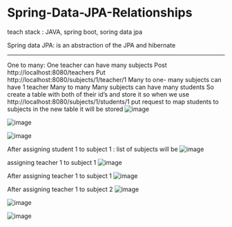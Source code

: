 # Spring-Data-JPA-Relationships

teach stack : JAVA, spring boot, soring data jpa

Spring data JPA: is an abstraction of the JPA and hibernate
__________________________________________________________________________________________________________________
One to many:
One teacher can have many subjects
Post http://localhost:8080/teachers
Put http://localhost:8080/subjects/1/teacher/1
Many to one- many subjects can have 1 teacher
Many to many
Many subjects can have many students
So create a table with both of their id’s and store it so when we use http://localhost:8080/subjects/1/students/1  put request to map students to subjects in the new table it will be stored
![image](https://github.com/shwethaj1104/Spring-Data-JPA-Relationships/assets/107784718/10bc5873-cc29-4c72-9e9e-dfd6412f1c5c)

![image](https://github.com/shwethaj1104/Spring-Data-JPA-Relationships/assets/107784718/d480176a-22c2-4642-9114-5f2642a0a265)

![image](https://github.com/shwethaj1104/Spring-Data-JPA-Relationships/assets/107784718/5cd84367-e6b7-44a7-be41-fb7a6cf6a9ef)

After assigning student 1 to subject 1  : list of subjects will be 
![image](https://github.com/shwethaj1104/Spring-Data-JPA-Relationships/assets/107784718/1e9a00e5-0cfc-4149-b728-173131ad8858)

assigning teacher 1 to subject 1
![image](https://github.com/shwethaj1104/Spring-Data-JPA-Relationships/assets/107784718/965263ed-f4cd-4808-a061-b7f3354afc47)

After assigning teacher 1 to subject 1
![image](https://github.com/shwethaj1104/Spring-Data-JPA-Relationships/assets/107784718/8f231d6e-6987-438e-9f61-e9f1f5c14e6d)

After assigning teacher 1 to subject 2
![image](https://github.com/shwethaj1104/Spring-Data-JPA-Relationships/assets/107784718/9e0a0528-a09c-4d0c-9ac1-d2951f078b52)

![image](https://github.com/shwethaj1104/Spring-Data-JPA-Relationships/assets/107784718/1ee03dab-b089-4c00-9cea-2e69063b4e97)

![image](https://github.com/shwethaj1104/Spring-Data-JPA-Relationships/assets/107784718/9e32d11c-0298-46df-b7a5-42c3d61d5c8c)

